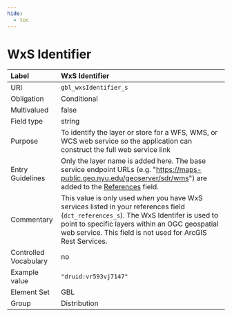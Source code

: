```yaml
---
hide:
  - toc
---
```


# WxS Identifier

| Label                 | WxS Identifier |
|:----------------------|:---------------|
| URI                   | `gbl_wxsIdentifier_s` |
| Obligation            | Conditional |
| Multivalued           | false |
| Field type            | string |
| Purpose               | To identify the layer or store for a WFS, WMS, or WCS web service so the application can construct the full web service link |
| Entry Guidelines      | Only the layer name is added here. The base service endpoint URLs (e.g. "https://maps-public.geo.nyu.edu/geoserver/sdr/wms") are added to the [References](references.md) field. |
| Commentary            | This value is only used _when_ you have WxS services listed in your references field (`dct_references_s`). The WxS Identifer is used to point to specific layers within an OGC geospatial web service. This field is not used for ArcGIS Rest Services. |
| Controlled Vocabulary | no |
| Example value         | `"druid:vr593vj7147"` |
| Element Set           | GBL |
| Group                 | Distribution |
